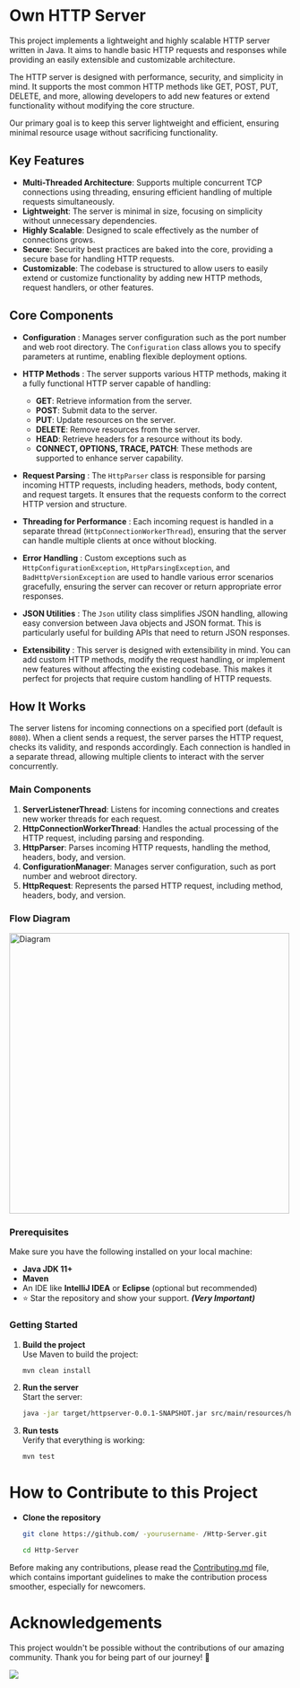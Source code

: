 # Own HTTP Server

This project implements a lightweight and highly scalable HTTP server written in Java. It aims to handle basic HTTP requests and responses while providing an easily extensible and customizable architecture.

The HTTP server is designed with performance, security, and simplicity in mind. It supports the most common HTTP methods like GET, POST, PUT, DELETE, and more, allowing developers to add new features or extend functionality without modifying the core structure.

Our primary goal is to keep this server lightweight and efficient, ensuring minimal resource usage without sacrificing functionality.

## Key Features

- **Multi-Threaded Architecture**: Supports multiple concurrent TCP connections using threading, ensuring efficient handling of multiple requests simultaneously.
- **Lightweight**: The server is minimal in size, focusing on simplicity without unnecessary dependencies.
- **Highly Scalable**: Designed to scale effectively as the number of connections grows.
- **Secure**: Security best practices are baked into the core, providing a secure base for handling HTTP requests.
- **Customizable**: The codebase is structured to allow users to easily extend or customize functionality by adding new HTTP methods, request handlers, or other features.

## Core Components

- **Configuration** : Manages server configuration such as the port number and web root directory. The `Configuration` class allows you to specify parameters at runtime, enabling flexible deployment options.

- **HTTP Methods** : The server supports various HTTP methods, making it a fully functional HTTP server capable of handling:
  - **GET**: Retrieve information from the server.
  - **POST**: Submit data to the server.
  - **PUT**: Update resources on the server.
  - **DELETE**: Remove resources from the server.
  - **HEAD**: Retrieve headers for a resource without its body.
  - **CONNECT, OPTIONS, TRACE, PATCH**: These methods are supported to enhance server capability.

- **Request Parsing** : The `HttpParser` class is responsible for parsing incoming HTTP requests, including headers, methods, body content, and request targets. It ensures that the requests conform to the correct HTTP version and structure.

- **Threading for Performance** : Each incoming request is handled in a separate thread (`HttpConnectionWorkerThread`), ensuring that the server can handle multiple clients at once without blocking.

- **Error Handling** : Custom exceptions such as `HttpConfigurationException`, `HttpParsingException`, and `BadHttpVersionException` are used to handle various error scenarios gracefully, ensuring the server can recover or return appropriate error responses.

- **JSON Utilities** : The `Json` utility class simplifies JSON handling, allowing easy conversion between Java objects and JSON format. This is particularly useful for building APIs that need to return JSON responses.

- **Extensibility** : This server is designed with extensibility in mind. You can add custom HTTP methods, modify the request handling, or implement new features without affecting the existing codebase. This makes it perfect for projects that require custom handling of HTTP requests.

## How It Works

The server listens for incoming connections on a specified port (default is `8080`). When a client sends a request, the server parses the HTTP request, checks its validity, and responds accordingly. Each connection is handled in a separate thread, allowing multiple clients to interact with the server concurrently.

### Main Components

1. **ServerListenerThread**: Listens for incoming connections and creates new worker threads for each request.
2. **HttpConnectionWorkerThread**: Handles the actual processing of the HTTP request, including parsing and responding.
3. **HttpParser**: Parses incoming HTTP requests, handling the method, headers, body, and version.
4. **ConfigurationManager**: Manages server configuration, such as port number and webroot directory.
5. **HttpRequest**: Represents the parsed HTTP request, including method, headers, body, and version.
   
### Flow Diagram
<img src="https://github.com/ajaynegi45/Http-Server/blob/main/project-structure/httpserver.png" height="500px" alt="Diagram" />


### Prerequisites

Make sure you have the following installed on your local machine:
- **Java JDK 11+**
- **Maven**
- An IDE like **IntelliJ IDEA** or **Eclipse** (optional but recommended)
- ⭐ Star the repository and show your support. ***(Very Important)***

### Getting Started

1. **Build the project**  
   Use Maven to build the project:
   ```bash
   mvn clean install
   ```

2. **Run the server**  
   Start the server:
   ```bash
   java -jar target/httpserver-0.0.1-SNAPSHOT.jar src/main/resources/http.json
   ```

3. **Run tests**  
   Verify that everything is working:
   ```bash
   mvn test
   ```


# How to Contribute to this Project
- **Clone the repository**
  
   ``` bash
  git clone https://github.com/ -yourusername- /Http-Server.git

  cd Http-Server
  ```
Before making any contributions, please read the [Contributing.md](https://github.com/ajaynegi45/Http-Server/blob/main/contributing.md) file, which contains important guidelines to make the contribution process smoother, especially for newcomers.

# Acknowledgements

This project wouldn't be possible without the contributions of our amazing community. Thank you for being part of our journey! 🙌

<a href = "https://github.com/ajaynegi45/Http-Server/graphs/contributors">
  <img src = "https://contrib.rocks/image?repo=ajaynegi45/Http-Server"/>
</a>

<br/>


